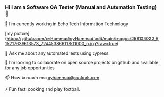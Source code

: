 ### Hi i am a Software QA Tester (Manual and Automation Testing)   👋

🔭 I’m currently working in Echo Tech Information Technology

[my picture] (https://github.com/oyHammad/oyHammad/edit/main/images/258104922_615217639613573_724453866117511000_n.jpg?raw=true)


💬 Ask me about any automated tests using cypress 

👯 I’m looking to collaborate on open source projects on github and available for any job opportunities 

📫 How to reach me: oyhammad@outlook.com

⚡ Fun fact: cooking and play football.
